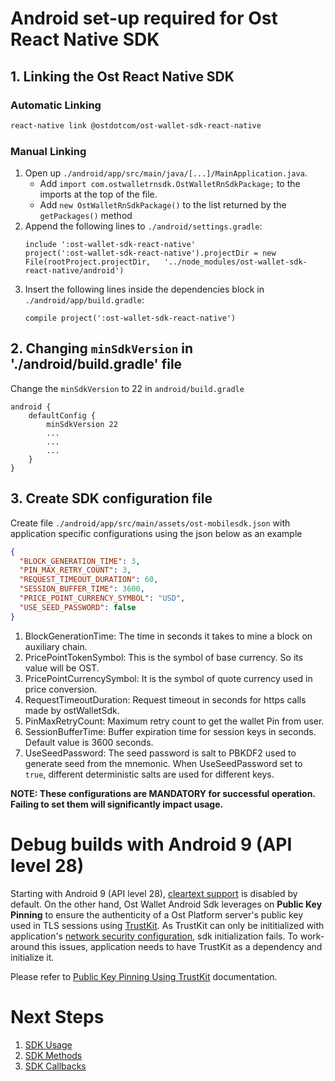 # Android set-up required for Ost React Native SDK

## 1. Linking the Ost React Native SDK

### Automatic Linking

```bash
react-native link @ostdotcom/ost-wallet-sdk-react-native
```
### Manual Linking

1. Open up `./android/app/src/main/java/[...]/MainApplication.java`. 
   - Add `import com.ostwalletrnsdk.OstWalletRnSdkPackage;` to the imports at the top of the file. 
   - Add `new OstWalletRnSdkPackage()` to the list returned by the `getPackages()` method
2. Append the following lines to `./android/settings.gradle`:
  	```
  	include ':ost-wallet-sdk-react-native'
  	project(':ost-wallet-sdk-react-native').projectDir = new File(rootProject.projectDir, 	'../node_modules/ost-wallet-sdk-react-native/android')
  	```
3. Insert the following lines inside the dependencies block in `./android/app/build.gradle`:
    ```
    compile project(':ost-wallet-sdk-react-native')

## 2. Changing `minSdkVersion` in './android/build.gradle' file
Change the `minSdkVersion` to 22 in `android/build.gradle`

```
android {
    defaultConfig {
        minSdkVersion 22
        ...
        ...
        ...
    }
}

```

## 3. Create SDK configuration file
Create file `./android/app/src/main/assets/ost-mobilesdk.json` with application specific configurations using  the json below as an example

```json
{
  "BLOCK_GENERATION_TIME": 3,
  "PIN_MAX_RETRY_COUNT": 3,
  "REQUEST_TIMEOUT_DURATION": 60,
  "SESSION_BUFFER_TIME": 3600,
  "PRICE_POINT_CURRENCY_SYMBOL": "USD",
  "USE_SEED_PASSWORD": false
}
```

1. BlockGenerationTime: The time in seconds it takes to mine a block on auxiliary chain.
2. PricePointTokenSymbol: This is the symbol of base currency. So its value will be OST.
3. PricePointCurrencySymbol: It is the symbol of quote currency used in price conversion.
4. RequestTimeoutDuration: Request timeout in seconds for https calls made by ostWalletSdk.
5. PinMaxRetryCount: Maximum retry count to get the wallet Pin from user.
6. SessionBufferTime: Buffer expiration time for session keys in seconds. Default value is 3600 seconds.
7. UseSeedPassword: The seed password is salt to PBKDF2 used to generate seed from the mnemonic. When UseSeedPassword set to `true`, different deterministic salts are used for different keys.

**NOTE: These configurations are MANDATORY for successful operation. Failing to set them will significantly impact usage.**

# Debug builds with Android 9 (API level 28)
Starting with Android 9 (API level 28), [cleartext support](https://developer.android.com/training/articles/security-config#CleartextTrafficPermitted) is disabled by default. On the other hand, Ost Wallet Android Sdk leverages on **Public Key Pinning** to ensure the authenticity of a Ost Platform server's public key used in TLS sessions using [TrustKit](https://github.com/datatheorem/TrustKit-Android). As TrustKit can only be inititialized with application's [network security configuration](https://developer.android.com/training/articles/security-config), sdk initialization fails. To work-around this issues, application needs to have TrustKit as a dependency and initialize it. 

Please refer to [Public Key Pinning Using TrustKit](https://github.com/ostdotcom/ost-wallet-sdk-android/blob/develop/documentation/TrustKitPublickeyPinning.md) documentation.

# Next Steps

1. [SDK Usage](../README.md#sdk-usage)
2. [SDK Methods](../README.md#sdk-methods)
3. [SDK Callbacks](../README.md#sdk-workflow-callbacks)
